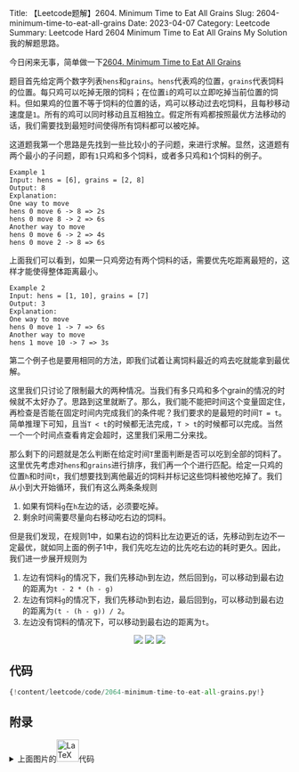 Title: 【Leetcode题解】2604. Minimum Time to Eat All Grains
Slug: 2604-minimum-time-to-eat-all-grains
Date: 2023-04-07
Category: Leetcode
Summary: Leetcode Hard 2604 Minimum Time to Eat All Grains My Solution 我的解题思路。


今日闲来无事，简单做一下[2604. Minimum Time to Eat All Grains](https://leetcode.com/problems/minimum-time-to-eat-all-grains/)

题目首先给定两个数字列表`hens`和`grains`。`hens`代表鸡的位置，`grains`代表饲料的位置。每只鸡可以吃掉无限的饲料；在位置`i`的鸡可以立即吃掉当前位置的饲料。但如果鸡的位置不等于饲料的位置的话，鸡可以移动过去吃饲料，且每秒移动速度是`1`。所有的鸡可以同时移动且互相独立。假定所有鸡都按照最优方法移动的话，我们需要找到最短时间使得所有饲料都可以被吃掉。

这道题我第一个思路是先找到一些比较小的子问题，来进行求解。显然，这道题有两个最小的子问题，即有`1`只鸡和多个饲料，或者多只鸡和`1`个饲料的例子。

```
Example 1
Input: hens = [6], grains = [2, 8]
Output: 8
Explanation:
One way to move
hens 0 move 6 -> 8 => 2s
hens 0 move 8 -> 2 => 6s
Another way to move
hens 0 move 6 -> 2 => 4s
hens 0 move 2 -> 8 => 6s
```

上面我们可以看到，如果一只鸡旁边有两个饲料的话，需要优先吃距离最短的，这样才能使得整体距离最小。

```
Example 2
Input: hens = [1, 10], grains = [7]
Output: 3
Explanation:
One way to move
hens 0 move 1 -> 7 => 6s
Another way to move
hens 1 move 10 -> 7 => 3s
```

第二个例子也是要用相同的方法，即我们试着让离饲料最近的鸡去吃就能拿到最优解。

这里我们只讨论了限制最大的两种情况。当我们有多只鸡和多个grain的情况的时候就不太好办了。思路到这里就断了。那么，我们能不能把时间这个变量固定住，再检查是否能在固定时间内完成我们的条件呢？我们要求的是最短的时间`T = t`。简单推理下可知，且当`T < t`的时候都无法完成，`T > t`的时候都可以完成。当然一个一个时间点查看肯定会超时，这里我们采用二分来找。

那么剩下的问题就是怎么判断在给定时间`T`里面判断是否可以吃到全部的饲料了。这里优先考虑对`hens`和`grains`进行排序，我们再一个个进行匹配。给定一只鸡的位置`h`和时间`t`，我们想要找到离他最近的饲料并标记这些饲料被他吃掉了。我们从小到大开始循环，我们有这么两条条规则

1. 如果有饲料`g`在`h`左边的话，必须要吃掉。
2. 剩余时间需要尽量向右移动吃右边的饲料。

但是我们发现，在规则1中，如果右边的饲料比左边更近的话，先移动到左边不一定最优，就如同上面的例子1中，我们先吃左边的比先吃右边的耗时更久。因此，我们进一步展开规则为

1. 左边有饲料`g`的情况下，我们先移动`h`到左边，然后回到`g`，可以移动到最右边的距离为`t - 2 * (h - g)`
1. 左边有饲料`g`的情况下，我们先移动`h`到右边，最后回到`g`，可以移动到最右边的距离为`(t - (h - g)) / 2`。
1. 左边没有饲料的情况下，可以移动到最右边的距离为`t`。

<p align="center">
  <img src="{static}/images/leetcode-2604/fig-1.png" />
  <img src="{static}/images/leetcode-2604/fig-2.png" />
  <img src="{static}/images/leetcode-2604/fig-3.png" />
</p>


## 代码

```python
{!content/leetcode/code/2064-minimum-time-to-eat-all-grains.py!}
```


## 附录

<details markdown="1">
  <summary>上面图片的<img src="https://upload.wikimedia.org/wikipedia/commons/thumb/9/92/LaTeX_logo.svg/128px-LaTeX_logo.svg.png" alt="LaTeX icon" width="40"/>代码</summary>

```latex
\documentclass{article}
\usepackage{graphicx} % Required for inserting images
\usepackage{tikz}
\usepackage{xcolor}
\pagenumbering{gobble}

\begin{document}


\begin{figure}
\centering
\begin{tikzpicture}
% 2 * (h - g)
\draw (-2, 1) node[above]{(h - g)};
\draw [stealth-](-1,1) -- (-3,1);
\draw [-stealth](-1,0.5) -- (-3,0.5);
% t - 2 * (h - g)
\draw [-stealth](-1, 1) -- (3, 1);
\draw (3, 1.5) -- (3, 0);
% t
\draw (-3, -0.5) -- (-3, -0.75) -- (3, -0.75) -- (3, -0.5);
\draw (0, -0.75) node[below]{t};
% g
\draw (-3, 1.5) -- (-3, 0) node[below]{g};
% h
\draw (-1, 1.5) -- (-1, 0) node[below]{h};
% the axis
\draw[-] (-5,0)--(5,0);
\end{tikzpicture}
\caption{$g$ to the left of $h$, move left first}
\end{figure}

\begin{figure}
\centering
\begin{tikzpicture}
% (h - g) 
\draw (-1, 1) node[above]{(h - g)};
\draw [stealth-](-3,1) -- (1,1);
% (t - (h - g)) // 2
\draw [-stealth](1, 0.5) -- (3, 0.5);
\draw [stealth-](1, 1) -- (3, 1);
\draw (3, 1.5) -- (3, 0);
% g
\draw (-3, 1.5) -- (-3, 0) node[below]{g};
% h
\draw (1, 1.5) -- (1, 0) node[below]{h};
% t
\draw (-3, -0.5) -- (-3, -0.75) -- (3, -0.75) -- (3, -0.5);
\draw (0, -0.75) node[below]{t};

% the axis
\draw[-] (-5,0)--(5,0);
\end{tikzpicture}
\caption{$g$ to the left of $h$, move right first}
\end{figure}

\begin{figure}
\centering
\begin{tikzpicture}
\draw [-stealth](-3, 0.5) -- (3, 0.5);
% g
\draw (3, 1.5) -- (3, 0) node[below]{g};
% h
\draw (-3, 1.5) -- (-3, 0) node[below]{h};
% t
\draw (-3, -0.5) -- (-3, -0.75) -- (3, -0.75) -- (3, -0.5);
\draw (0, -0.75) node[below]{t};
% the axis
\draw[-] (-5,0)--(5,0);
\end{tikzpicture}
\caption{$g$ to the right of $h$, move right}
\end{figure}

\end{document}
```
</details>
